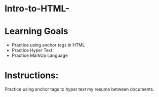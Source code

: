 # Intro-to-HTML-

# Learning Goals

* Practice using anchor tags in HTML 
* Practice Hyper Text
* Practice MarkUp Language

# Instructions:

Practice using anchor tags to hyper text my resume between documents.